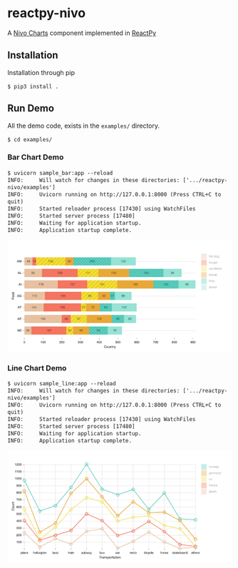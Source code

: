 # reactpy-nivo

A [Nivo Charts](https://nivo.rocks) component implemented in [ReactPy](https://github.com/reactive-python/reactpy)

## Installation

Installation through pip

```shell
$ pip3 install .
```

## Run Demo

All the demo code, exists in the `examples/` directory.

```shell 
$ cd examples/
```

### Bar Chart Demo
```shell
$ uvicorn sample_bar:app --reload
INFO:     Will watch for changes in these directories: ['.../reactpy-nivo/examples']
INFO:     Uvicorn running on http://127.0.0.1:8000 (Press CTRL+C to quit)
INFO:     Started reloader process [17430] using WatchFiles
INFO:     Started server process [17480]
INFO:     Waiting for application startup.
INFO:     Application startup complete.
```
![Bar Chart](https://raw.githubusercontent.com/arnavdas88/reactpy-nivo/nivo-component/docs/images/bar_chart.png)

### Line Chart Demo
```shell 
$ uvicorn sample_line:app --reload
INFO:     Will watch for changes in these directories: ['.../reactpy-nivo/examples']
INFO:     Uvicorn running on http://127.0.0.1:8000 (Press CTRL+C to quit)
INFO:     Started reloader process [17430] using WatchFiles
INFO:     Started server process [17480]
INFO:     Waiting for application startup.
INFO:     Application startup complete.
```
![Line Chart](https://raw.githubusercontent.com/arnavdas88/reactpy-nivo/nivo-component/docs/images/line_chart.png)